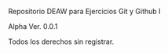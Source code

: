 Repositorio DEAW para Ejercicios Git y Github I

Alpha Ver. 0.0.1

Todos los derechos sin registrar.
